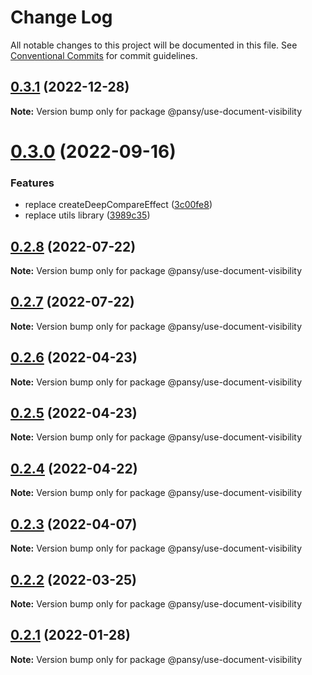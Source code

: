 # Change Log

All notable changes to this project will be documented in this file.
See [Conventional Commits](https://conventionalcommits.org) for commit guidelines.

## [0.3.1](https://github.com/pansyjs/react-hooks/compare/@pansy/use-document-visibility@0.3.0...@pansy/use-document-visibility@0.3.1) (2022-12-28)

**Note:** Version bump only for package @pansy/use-document-visibility





# [0.3.0](https://github.com/pansyjs/react-hooks/compare/@pansy/use-document-visibility@0.2.8...@pansy/use-document-visibility@0.3.0) (2022-09-16)


### Features

* replace createDeepCompareEffect ([3c00fe8](https://github.com/pansyjs/react-hooks/commit/3c00fe8a33cac410f0c3d245e84027ca01431943))
* replace utils library ([3989c35](https://github.com/pansyjs/react-hooks/commit/3989c35e2bb5bf96f538e1b2c78aa306c63541e3))





## [0.2.8](https://github.com/pansyjs/react-hooks/compare/@pansy/use-document-visibility@0.2.7...@pansy/use-document-visibility@0.2.8) (2022-07-22)

**Note:** Version bump only for package @pansy/use-document-visibility





## [0.2.7](https://github.com/pansyjs/react-hooks/compare/@pansy/use-document-visibility@0.2.6...@pansy/use-document-visibility@0.2.7) (2022-07-22)

**Note:** Version bump only for package @pansy/use-document-visibility





## [0.2.6](https://github.com/pansyjs/react-hooks/compare/@pansy/use-document-visibility@0.2.5...@pansy/use-document-visibility@0.2.6) (2022-04-23)

**Note:** Version bump only for package @pansy/use-document-visibility





## [0.2.5](https://github.com/pansyjs/react-hooks/compare/@pansy/use-document-visibility@0.2.4...@pansy/use-document-visibility@0.2.5) (2022-04-23)

**Note:** Version bump only for package @pansy/use-document-visibility





## [0.2.4](https://github.com/pansyjs/react-hooks/compare/@pansy/use-document-visibility@0.2.3...@pansy/use-document-visibility@0.2.4) (2022-04-22)

**Note:** Version bump only for package @pansy/use-document-visibility





## [0.2.3](https://github.com/pansyjs/react-hooks/compare/@pansy/use-document-visibility@0.2.2...@pansy/use-document-visibility@0.2.3) (2022-04-07)

**Note:** Version bump only for package @pansy/use-document-visibility





## [0.2.2](https://github.com/pansyjs/react-hooks/compare/@pansy/use-document-visibility@0.2.1...@pansy/use-document-visibility@0.2.2) (2022-03-25)

**Note:** Version bump only for package @pansy/use-document-visibility





## [0.2.1](https://github.com/pansyjs/react-hooks/compare/@pansy/use-document-visibility@0.2.0...@pansy/use-document-visibility@0.2.1) (2022-01-28)

**Note:** Version bump only for package @pansy/use-document-visibility

